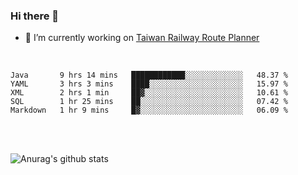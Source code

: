 ### Hi there 👋

- 🔭 I’m currently working on [Taiwan Railway Route Planner](https://github.com/Taiwan-Railway-Route-Planner)

<br/>

<!--START_SECTION:waka-->
```text
Java       9 hrs 14 mins   ████████████░░░░░░░░░░░░░   48.37 % 
YAML       3 hrs 3 mins    ████░░░░░░░░░░░░░░░░░░░░░   15.97 % 
XML        2 hrs 1 min     ██▓░░░░░░░░░░░░░░░░░░░░░░   10.61 % 
SQL        1 hr 25 mins    ██░░░░░░░░░░░░░░░░░░░░░░░   07.42 % 
Markdown   1 hr 9 mins     █▓░░░░░░░░░░░░░░░░░░░░░░░   06.09 % 
```
<!--END_SECTION:waka-->

<br/>
<br/>

![Anurag's github stats](https://github-readme-stats.vercel.app/api?username=DepickereSven&show_icons=true&theme=tokyonight)



<!--
**DepickereSven/DepickereSven** is a ✨ _special_ ✨ repository because its `README.md` (this file) appears on your GitHub profile.

Here are some ideas to get you started:

- 🔭 I’m currently working on ...
- 🌱 I’m currently learning ...
- 👯 I’m looking to collaborate on ...
- 🤔 I’m looking for help with ...
- 💬 Ask me about ...
- 📫 How to reach me: ...
- 😄 Pronouns: ...
- ⚡ Fun fact: ...
-->
